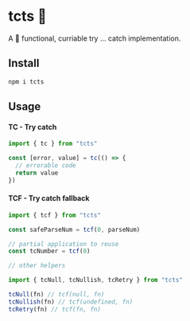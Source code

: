 # tcts 🤿

A 🤿 functional, curriable try ... catch implementation.

## Install

```bash
npm i tcts
```

## Usage

#### TC - Try catch

```ts
import { tc } from "tcts"

const [error, value] = tc(() => {
  // errorable code
  return value
})
```

#### TCF - Try catch fallback

```ts
import { tcf } from "tcts"

const safeParseNum = tcf(0, parseNum)

// partial application to reuse
const tcNumber = tcf(0)
```

```ts
// other helpers

import { tcNull, tcNullish, tcRetry } from "tcts"

tcNull(fn) // tcf(null, fn)
tcNullish(fn) // tcf(undefined, fn)
tcRetry(fn) // tcf(fn, fn)
```
